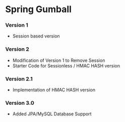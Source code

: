# Spring Gumball


### Version 1

* Session based version


### Version 2

* Modification of Version 1 to Remove Session
* Starter Code for Sessionless / HMAC HASH version


### Version 2.1

* Implementation of HMAC HASH version


### Version 3.0

* Added JPA/MySQL Database Support


